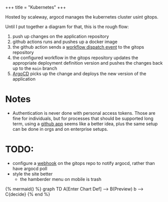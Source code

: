 +++
title = "Kubernetes"
+++

Hosted by scaleway, argocd manages the kubernetes cluster usint gitops.

Until I put together a diagram for that, this is the rough flow:

1. push up changes on the application repository
2. github actions runs and pushes up a docker image
3. the github action sends a [workflow dispatch event](https://docs.github.com/en/rest/actions/workflows?apiVersion=2022-11-28#create-a-workflow-dispatch-event) to the gitops repository
4. the configured workflow in the gitops repository updates the appropriate deployment definition version and pushes the changes back up to the `main` branch
5. [ArgoCD](https://argo-cd.readthedocs.io/en/stable/) picks up the change and deploys the new version of the application

# Notes
- Authentication is never done with personal access tokens. Those are fine for individuals, but for processes that should be supported long term, using a
  [github app](https://docs.github.com/en/apps) seems like a better idea, plus the same setup can be done in orgs and on enterprise setups.

# TODO:
- configure a [webhook](https://argo-cd.readthedocs.io/en/stable/operator-manual/webhook/) on the gitops repo to notify argocd, rather than have argocd poll
- style the site better
  - the hamberder menu on mobile is trash

{% mermaid() %}
graph TD
    A[Enter Chart Def] --> B(Preview)
    b --> C{decide}
{% end %}
